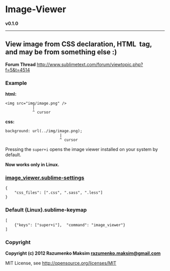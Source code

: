 # Image-Viewer

**v0.1.0**

---
## View image from CSS declaration, HTML <img> tag, and may be from something else :)

**Forum Thread**
http://www.sublimetext.com/forum/viewtopic.php?f=5&t=4514


### Example
**html:**

    <img src="img/image.png" />
                |
                ^ cursor

**css:**

    background: url(../img/image.png);
                            |
                            ^ cursor


Pressing the `super+i` opens the image viewer installed on your system by default.

**Now works only in Linux.**


### [image_viewer.sublime-settings](https://github.com/rmaksim/Sublime-Text-2-Image-Viewer/blob/master/image_viewer.sublime-settings)
    {
        "css_files": [".css", ".sass", ".less"]
    }


### Default (Linux).sublime-keymap
    [
        {"keys": ["super+i"],  "command": "image_viewer"}
    ]


### Copyright
**Copyright (c) 2012 Razumenko Maksim <razumenko.maksim@gmail.com>**

MIT License, see http://opensource.org/licenses/MIT
